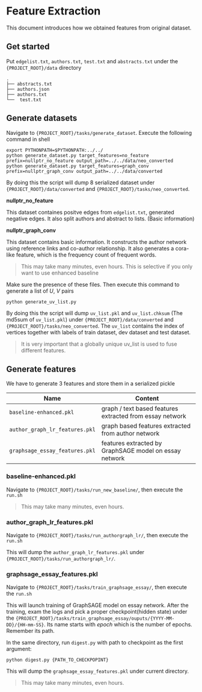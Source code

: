 # Feature Extraction

This document introduces how we obtained features from original dataset.

## Get started

Put `edgelist.txt`, `authors.txt`, `test.txt` and `abstracts.txt`  under the `{PROJECT_ROOT}/data` directory

```text
.
├── abstracts.txt
├── authors.json
├── authors.txt
└──  test.txt
```

## Generate datasets

Navigate to `{PROJECT_ROOT}/tasks/generate_dataset`. Execute the following command in shell

```shell
export PYTHONPATH=$PYTHONPATH:../../
python generate_dataset.py target_features=no_feature prefix=nullptr_no_feature output_path=../../data/neo_converted
python generate_dataset.py target_features=graph_conv prefix=nullptr_graph_conv output_path=../../data/converted
```

By doing this the script will dump 8 serialized dataset under `{PROJECT_ROOT}/data/converted` and `{PROJECT_ROOT}/tasks/neo_converted`.

**nullptr_no_feature**

This dataset containes positve edges from `edgelist.txt`, generated negative edges. It also split authors and abstract to lists. (Basic information)

**nullptr_graph_conv**

This dataset contains basic information. It constructs the author network using reference links and co-author relationship. It also generates a cora-like feature, which is the frequency count of frequent words.

> This may take many minutes, even hours.
> This is selective if you only want to use enhanced baseline

Make sure the presence of these files. Then execute this command to generate a list of $U$, $V$ pairs

```shell
python generate_uv_list.py
```

By doing this the script will dump `uv_list.pkl` and `uv_list.chksum` (The md5sum of `uv_list.pkl`) under `{PROJECT_ROOT}/data/converted` and `{PROJECT_ROOT}/tasks/neo_converted`. The `uv_list` contains the index of vertices together with labels of train dataset, dev dataset and test dataset.

> It is very important that a globally unique uv_list is used to fuse different features.

## Generate features

We have to generate 3 features and store them in a serialized pickle

| Name                           | Content                                                  |
| ------------------------------ | -------------------------------------------------------- |
| `baseline-enhanced.pkl`        | graph / text based features extracted from essay network |
| `author_graph_lr_features.pkl` | graph based features extracted from author network       |
| `graphsage_essay_features.pkl` | features extracted by GraphSAGE model on essay network   |

### baseline-enhanced.pkl

Navigate to `{PROJECT_ROOT}/tasks/run_new_baseline/`, then execute the `run.sh`

> This may take many minutes, even hours.

### author_graph_lr_features.pkl

Navigate to `{PROJECT_ROOT}/tasks/run_authorgraph_lr/`, then execute the `run.sh`

This will dump the `author_graph_lr_features.pkl` under `{PROJECT_ROOT}/tasks/run_authorgraph_lr/`.

### graphsage_essay_features.pkl

Navigate to `{PROJECT_ROOT}/tasks/train_graphsage_essay/`, then execute the `run.sh`

This will launch training of GraphSAGE model on essay network. After the training, exam the logs and pick a proper checkpoint(hidden state) under the `{PROJECT_ROOT}/tasks/train_graphsage_essay/ouputs/{YYYY-MM-DD}/{HH-mm-SS}`. Its name starts with *epoch* which is the number of epochs. Remember its path.

In the same directory, run `digest.py` with path to checkpoint as the first argument:

```shell
python digest.py {PATH_TO_CHECKPOPINT}
```

This will dump the `graphsage_essay_features.pkl` under current directory.

> This may take many minutes, even hours.
